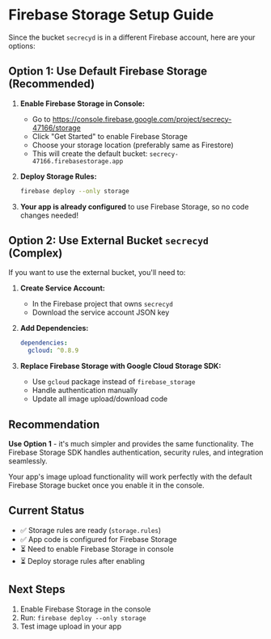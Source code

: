 # Firebase Storage Setup Guide

Since the bucket `secrecyd` is in a different Firebase account, here are your options:

## Option 1: Use Default Firebase Storage (Recommended)

1. **Enable Firebase Storage in Console:**
   - Go to https://console.firebase.google.com/project/secrecy-47166/storage
   - Click "Get Started" to enable Firebase Storage
   - Choose your storage location (preferably same as Firestore)
   - This will create the default bucket: `secrecy-47166.firebasestorage.app`

2. **Deploy Storage Rules:**
   ```bash
   firebase deploy --only storage
   ```

3. **Your app is already configured** to use Firebase Storage, so no code changes needed!

## Option 2: Use External Bucket `secrecyd` (Complex)

If you want to use the external bucket, you'll need to:

1. **Create Service Account:**
   - In the Firebase project that owns `secrecyd`
   - Download the service account JSON key

2. **Add Dependencies:**
   ```yaml
   dependencies:
     gcloud: ^0.8.9
   ```

3. **Replace Firebase Storage with Google Cloud Storage SDK:**
   - Use `gcloud` package instead of `firebase_storage`
   - Handle authentication manually
   - Update all image upload/download code

## Recommendation

**Use Option 1** - it's much simpler and provides the same functionality. The Firebase Storage SDK handles authentication, security rules, and integration seamlessly.

Your app's image upload functionality will work perfectly with the default Firebase Storage bucket once you enable it in the console.

## Current Status

- ✅ Storage rules are ready (`storage.rules`)
- ✅ App code is configured for Firebase Storage
- ⏳ Need to enable Firebase Storage in console
- ⏳ Deploy storage rules after enabling

## Next Steps

1. Enable Firebase Storage in the console
2. Run: `firebase deploy --only storage`
3. Test image upload in your app

